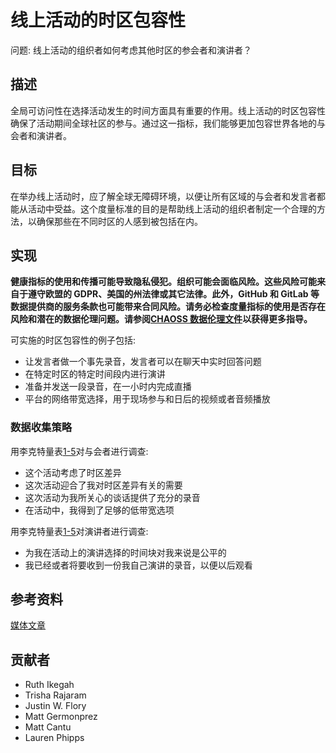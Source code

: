 # 线上活动的时区包容性

问题: 线上活动的组织者如何考虑其他时区的参会者和演讲者？

## 描述

全局可访问性在选择活动发生的时间方面具有重要的作用。线上活动的时区包容性确保了活动期间全球社区的参与。通过这一指标，我们能够更加包容世界各地的与会者和演讲者。 

## 目标
 在举办线上活动时，应了解全球无障碍环境，以便让所有区域的与会者和发言者都能从活动中受益。这个度量标准的目的是帮助线上活动的组织者制定一个合理的方法，以确保那些在不同时区的人感到被包括在内。

## 实现

__健康指标的使用和传播可能导致隐私侵犯。组织可能会面临风险。这些风险可能来自于遵守欧盟的 GDPR、美国的州法律或其它法律。此外，GitHub 和 GitLab 等数据提供商的服务条款也可能带来合同风险。请务必检查度量指标的使用是否存在风险和潜在的数据伦理问题。请参阅[CHAOSS 数据伦理文件](https://github.com/chaoss/metrics/tree/main/resources)以获得更多指导。__

可实施的时区包容性的例子包括:
- 让发言者做一个事先录音，发言者可以在聊天中实时回答问题
- 在特定时区的特定时间段内进行演讲
- 准备并发送一段录音，在一小时内完成直播
- 平台的网络带宽选择，用于现场参与和日后的视频或者音频播放

### 数据收集策略

用李克特量表[1-5](或表情符号量表)对与会者进行调查:
- 这个活动考虑了时区差异
- 这次活动迎合了我对时区差异有关的需要
- 这次活动为我所关心的谈话提供了充分的录音
- 在活动中，我得到了足够的低带宽选项

用李克特量表[1-5](或表情符号量表)对演讲者进行调查:
- 为我在活动上的演讲选择的时间块对我来说是公平的
-  我已经或者将要收到一份我自己演讲的录音，以便以后观看

## 参考资料
[媒体文章](https://coonoor.medium.com/how-to-make-virtual-meetings-events-more-inclusive-de742ec0e672)

## 贡献者
- Ruth Ikegah
- Trisha Rajaram
- Justin W. Flory
- Matt Germonprez
- Matt Cantu
- Lauren Phipps
